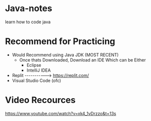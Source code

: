 # Java-notes
learn how to code java

# Recommend for Practicing
- Would Recommend using Java JDK (MOST RECENT)
  - Once thats Downloaded, Download an IDE Which can be Either
    - Eclipse
    - IntelliJ IDEA
- Replit -----------> https://replit.com/
- Visual Studio Code (ofc)

  
# Video Recources

https://www.youtube.com/watch?v=xk4_1vDrzzo&t=13s
